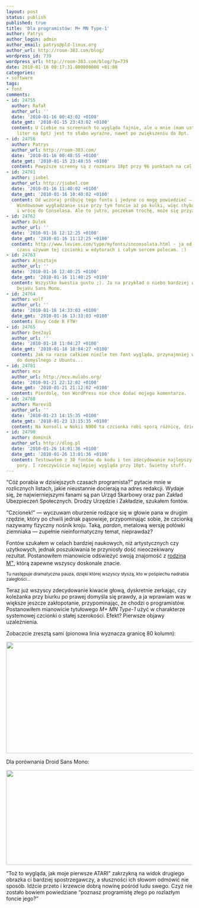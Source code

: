 ```yaml
---
layout: post
status: publish
published: true
title: 'Dla programistów: M+ MN Type-1'
author: Patrys
author_login: admin
author_email: patrys@pld-linux.org
author_url: http://room-303.com/blog/
wordpress_id: 739
wordpress_url: http://room-303.com/blog/?p=739
date: 2010-01-16 00:17:31.000000000 +01:00
categories:
- software
tags:
- font
comments:
- id: 24755
  author: Rafał
  author_url: ''
  date: '2010-01-16 00:43:02 +0100'
  date_gmt: '2010-01-15 23:43:02 +0100'
  content: U Ciebie na screenach to wygląda fajnie, ale u mnie (mam ustawioną wysokość
    liter na 6pt) jest to słabo wyraźne, nawet po zwiększeniu do 8pt.
- id: 24756
  author: Patrys
  author_url: http://room-303.com/
  date: '2010-01-16 00:48:55 +0100'
  date_gmt: '2010-01-15 23:48:55 +0100'
  content: Powyższe screeny są z rozmiaru 10pt przy 96 punktach na cal.
- id: 24761
  author: jiobel
  author_url: http://jiobel.com
  date: '2010-01-16 11:40:02 +0100'
  date_gmt: '2010-01-16 10:40:02 +0100'
  content: Od wczoraj próbuję tego fonta i jedyne co mogę powiedzieć – za wąsko. Dodatkowo
    Windowsowe wygładzanie ssie przy tym foncie aż po kulki, więc chyba zrezygnuję
    i wrócę do Consolasa. Ale to jutro, poczekam trochę, może się przyzwyczaję.
- id: 24762
  author: Dulek
  author_url: ''
  date: '2010-01-16 12:12:25 +0100'
  date_gmt: '2010-01-16 11:12:25 +0100'
  content: http://www.levien.com/type/myfonts/inconsolata.html - ja od dłuuugiego
    czasu używam tej czcionki w edytorach i całym sercem polecam. :)
- id: 24763
  author: Ajnsztajn
  author_url: ''
  date: '2010-01-16 12:40:25 +0100'
  date_gmt: '2010-01-16 11:40:25 +0100'
  content: Wszystko kwestia gustu ;). Ja na przykład o niebo bardziej wolę starą dobrą
    DejaVu Sans Mono.
- id: 24764
  author: wolf
  author_url: ''
  date: '2010-01-16 14:33:03 +0100'
  date_gmt: '2010-01-16 13:33:03 +0100'
  content: Envy Code R FTW!
- id: 24765
  author: DeeJay1
  author_url: ''
  date: '2010-01-18 11:04:27 +0100'
  date_gmt: '2010-01-18 10:04:27 +0100'
  content: Jak na razie całkiem nieźle ten font wygląda, przynajmniej w porównaniu
    do domyślnego z Ubuntu...
- id: 24781
  author: mcv
  author_url: http://mcv.mulabs.org/
  date: '2010-01-21 22:12:02 +0100'
  date_gmt: '2010-01-21 21:12:02 +0100'
  content: Pierdolę, ten WordPress nie chce dodać mojego komentarza.
- id: 24788
  author: MareviQ
  author_url: ''
  date: '2010-01-23 14:15:35 +0100'
  date_gmt: '2010-01-23 13:15:35 +0100'
  content: Na konsoli w Nokii N900 ta czcionka robi sporą różnicę, dzięki za info.
- id: 24790
  author: dominik
  author_url: http://dlog.pl
  date: '2010-01-26 14:01:36 +0100'
  date_gmt: '2010-01-26 13:01:36 +0100'
  content: Testowałem z 30 fontów do kodu i ten zdecydowanie najlepszy jak do tej
    pory. I rzeczywiście najlepiej wygląda przy 10pt. Świetny stuff.
---
```

<p><q>Cóż porabia w dzisiejszych czasach programista?</q> pytacie mnie w rozlicznych listach, jakie nieustannie docierają na adres redakcji. Wydaje się, że najwierniejszymi fanami są pan Urząd Skarbowy oraz pan Zakład Ubezpieczeń Społecznych. Drodzy Urzędzie i Zakładzie, szukałem fontów.</p>

<p><q>Czcionek!</q> &mdash; wyczuwam oburzenie rodzące się w głowie pana w drugim rzędzie, który po chwili jednak pąsowieje, przypominając sobie, że czcionką nazywamy fizyczny nośnik kroju. Taką, <em>pardon</em>, metalową wersję połówki ziemniaka  &mdash; zupełnie nieinformatyczny temat, nieprawdaż?</p>

<p>Fontów szukałem w celach bardziej naukowych, niż artystycznych czy użytkowych, jednak poszukiwania te przyniosły dość nieoczekiwany rezultat. Postanowiłem mianowicie odświeżyć swoją znajomość z <a href="http://mplus-fonts.sourceforge.jp/mplus-outline-fonts/design/index-en.html">rodziną M<sup>+</sup></a>, którą zapewne wszyscy doskonale znacie.</p>

<p><small>Tu następuje dramatyczna pauza, dzięki której wszyscy słyszą, kto w pośpiechu nadrabia zaległości&hellip;</small></p>

<p>Teraz już wszyscy zdecydowanie kiwacie głową, dyskretnie zerkając, czy koleżanka przy biurku po prawej domyśla się prawdy, a ja wprawiam was w większe jeszcze zakłopotanie, przypominając, że chodzi o programistów. Postanowiłem mianowicie tytułowego <em>M+ MN Type-1</em> użyć w charakterze systemowej czcionki o stałej szerokości. Efekt? Pierwsze objawy uzależnienia.</p>

<p>Zobaczcie zresztą sami (pionowa linia wyznacza granicę 80 kolumn):</p>

<p class="strip"><img src="http://room-303.com/blog/wp-content/uploads/2010/01/mplus.png" alt="" title="M+ MN Type-1" width="600" height="300" class="alignnone size-full wp-image-740" /></p>

<p>Dla porównania Droid Sans Mono:</p>

<p class="strip"><img src="http://room-303.com/blog/wp-content/uploads/2010/01/droid.png" alt="" title="droid" width="600" height="255" class="alignnone size-full wp-image-741" /></p>

<p><q>Toż to wygląda, jak moje pierwsze ATARI</q> zakrzykną na widok drugiego obrazka ci bardziej spostrzegawczy, a słuszności ich słowom odmówić nie sposób. Idźcie przeto i krzewcie dobrą nowinę pośród ludu swego. Czyż nie zostało bowiem powiedziane <q>poznasz programistę złego po rozlazłym foncie jego?</q></p>
